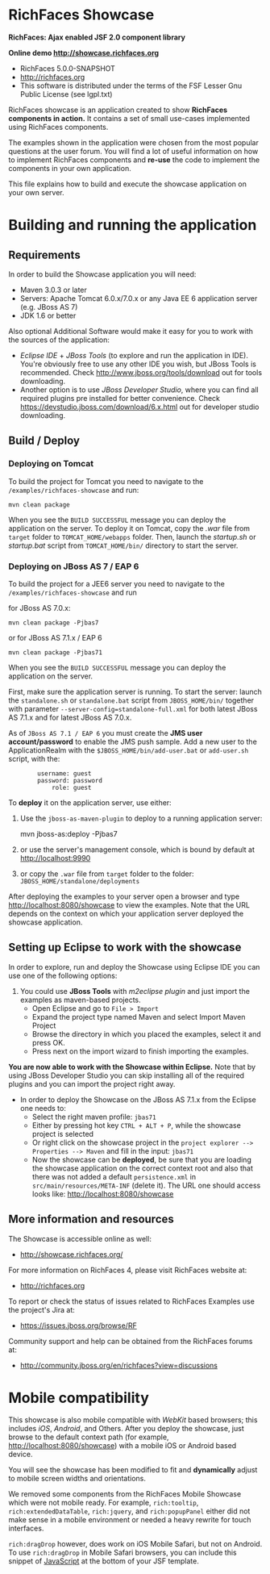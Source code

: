 RichFaces Showcase
==================

**RichFaces: Ajax enabled JSF 2.0 component library**

**Online demo <http://showcase.richfaces.org>**

* RichFaces 5.0.0-SNAPSHOT
* <http://richfaces.org>
* This software is distributed under the terms of the FSF Lesser Gnu Public License (see lgpl.txt)
    
RichFaces showcase is an application created to show **RichFaces components
in action.** It contains a set of small use-cases implemented using RichFaces components.
    
The examples shown in the application were chosen from the most popular
questions at the user forum. You will find a lot of useful information on 
how to implement RichFaces components and **re-use** the code to implement the 
components in your own application.
    
This file explains how to build and execute the showcase application on
your own server.

Building and running the application
====================================
    
Requirements
------------
    
In order to build the Showcase application you will need:
    
* Maven 3.0.3 or later
* Servers: Apache Tomcat 6.0.x/7.0.x or any Java 
EE 6 application server (e.g. JBoss AS 7)
* JDK 1.6 or better
    
Also optional Additional Software would make it easy for you to work with the sources of the application:
    
* *Eclipse IDE* + *JBoss Tools* (to explore and run the application in IDE). You're obviously free to use any other IDE you wish, but JBoss Tools is recommended. Check <http://www.jboss.org/tools/download> out for tools downloading.
* Another option is to use *JBoss Developer Studio*, where you can find all required plugins pre installed for better convenience. Check <https://devstudio.jboss.com/download/6.x.html> out for developer studio downloading. 
    
Build / Deploy
--------------

### Deploying on Tomcat

To build the project for Tomcat you need to navigate to the ``/examples/richfaces-showcase`` and run:
    
    mvn clean package
    
When you see the `BUILD SUCCESSFUL` message you can deploy the 
application on the server. To deploy it on Tomcat, copy the *.war* 
file from `target` folder to ``TOMCAT_HOME/webapps`` folder. Then, launch the *startup.sh* or *startup.bat* script from ``TOMCAT_HOME/bin/`` directory to start the server.
    
### Deploying on JBoss AS 7 / EAP 6
    
To build the project for a JEE6 server you need to navigate to the ``/examples/richfaces-showcase`` and run
    
for JBoss AS 7.0.x:
    
    mvn clean package -Pjbas7
    
or for JBoss AS 7.1.x / EAP 6
    
    mvn clean package -Pjbas71
    
When you see the `BUILD SUCCESSFUL` message you can deploy the application on the server.
    
First, make sure the application server is running.  To start the server:
launch the `standalone.sh` or `standalone.bat` script from ``JBOSS_HOME/bin/`` together with parameter ``--server-config=standalone-full.xml`` for both latest JBoss AS 7.1.x and for latest JBoss AS 7.0.x.
    
As of `JBoss AS 7.1 / EAP 6` you must create the **JMS user account/password** to enable the JMS push sample.  Add a new user to the ApplicationRealm with the ``$JBOSS_HOME/bin/add-user.bat`` or ``add-user.sh`` script, with the:
            
            username: guest
            password: password
                role: guest
    
To **deploy** it on the application server, use either:
    
1. Use the `jboss-as-maven-plugin` to deploy to a running application server:

    mvn jboss-as:deploy -Pjbas7

2. or use the server's management console, which is bound by default at <http://localhost:9990>

3. or copy the `.war` file from `target` folder to the folder: ``JBOSS_HOME/standalone/deployments``
    
After deploying the examples to your server open a browser and type 
<http://localhost:8080/showcase> to view the examples. Note that the URL depends on the context on which your application server deployed the showcase application.

    
Setting up Eclipse to work with the showcase
--------------------------------------------
    
In order to explore, run and deploy the Showcase using Eclipse IDE you can use one of the following options:
    
1. You could use **JBoss Tools** with *m2eclipse plugin* and just import 
the examples as maven-based projects.
    * Open Eclipse and go to `File > Import`
    * Expand the project type named Maven and select Import Maven Project
    * Browse the directory in which you placed the examples, select it and press OK.
    * Press next on the import wizard to finish importing the examples.
    
**You are now able to work with the Showcase within Eclipse.** Note that by using JBoss Developer Studio you can skip installing all of the required plugins and you can import the project right away.
    
* In order to deploy the Showcase on the JBoss AS 7.1.x from the Eclipse one needs to:
    * Select the right maven profile: ``jbas71``
    * Either by pressing hot key `CTRL + ALT + P`, while the showcase project is selected
    * Or right click on the showcase project in the `project explorer --> Properties --> Maven` and fill in the input: `jbas71`
    * Now the showcase can be **deployed**, be sure that you are loading the showcase application on the correct context root and also that there was not added a default `persistence.xml` in ``src/main/resources/META-INF`` (delete it). The URL one should access looks like: <http://localhost:8080/showcase>
    
    
More information and resources
------------------------------

The Showcase is accessible online as well:

* http://showcase.richfaces.org/

For more information on RichFaces 4, please visit RichFaces website at:
    
* <http://richfaces.org>

To report or check the status of issues related to RichFaces Examples use the project's Jira at:
        
* <https://issues.jboss.org/browse/RF>
    
Community support and help can be obtained from the RichFaces forums at:
    
* <http://community.jboss.org/en/richfaces?view=discussions>


Mobile compatibility
====================
    
This showcase is also mobile compatible with *WebKit* based browsers; this
includes *iOS*, *Android*, and Others. After you deploy the showcase, just
browse to the default context path (for example, <http://localhost:8080/showcase>) with a mobile iOS or Android based device.
    
You will see the showcase has been modified to fit and **dynamically** adjust to mobile screen widths and orientations. 
    
We removed some components from the RichFaces Mobile Showcase which were not mobile ready. For example, ``rich:tooltip``, ``rich:extendedDataTable``, ``rich:jquery``, and ``rich:popupPanel`` either did not make sense in a mobile environment or needed a heavy rewrite for touch interfaces.
    
``rich:dragDrop`` however, does work on iOS Mobile Safari, but not on Android. To use ``rich:dragDrop`` in Mobile Safari browsers, you can include this snippet of [JavaScript](https://github.com/richfaces/components/blob/develop/mobile-compatibility/rf-dnd.js) at the bottom of your JSF template.

